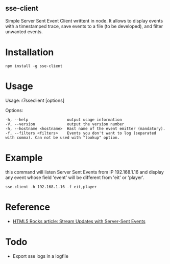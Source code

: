sse-client
----------

Simple Server Sent Event Client writtent in node.
It allows to display events with a timestamped trace, save events to a file (to be developed), and filter unwanted events.

# Installation

```
npm install -g sse-client
```

# Usage

Usage: r7sseclient [options]

  Options:

    -h, --help                 output usage information
    -V, --version              output the version number
    -h, --hostname <hostname>  Hast name of the event emitter (mandatory).
    -f, --filters <filters>    Events you don't want to log (separated with comma). Can not be used with "lookup" option.

# Example

this command will listen Server Sent Events from IP 192.168.1.16 and display any event whose field 'event' will be different from 'eit' or 'player'. 

```
sse-client -h 192.168.1.16 -f eit,player
```

# Reference

* [HTML5 Rocks article: Stream Updates with Server-Sent Events](http://www.html5rocks.com/en/tutorials/eventsource/basics/?redirect_from_locale=fr)

# Todo

* Export sse logs in a logfile
